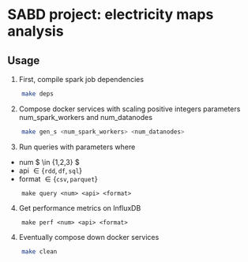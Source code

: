 # SABD project: electricity maps analysis

## Usage
1. First, compile spark job dependencies
```sh
    make deps
```

2. Compose docker services with scaling positive integers parameters num_spark_workers 
and num_datanodes 
```sh
    make gen_s <num_spark_workers> <num_datanodes>
```

3. Run queries with parameters where
- num $ \in \{1,2,3\} $
- api $\in \{ \texttt{rdd}, \texttt{df}, \texttt{sql} \}$
- format $\in \{ \texttt{csv}, \texttt{parquet} \}$
```
    make query <num> <api> <format>
```
4. Get performance metrics on InfluxDB
```
    make perf <num> <api> <format>
```

4. Eventually compose down docker services
```sh
    make clean
```